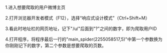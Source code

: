 1.进入想要爬取的用户微博主页

2.打开浏览器开发者模式（F12），选择“响应式设计模式”（Ctrl+Shift+M）

3.看此时地址栏的网页地址，记下"/u/"后面到"?"之间的数字，即为爬取用户ID

4.打开程序，将程序最后一行的"main_spider(2255058517,5)"中第一个参数换为你刚刚记下的数字，第二个参数是想要爬取的页数。
